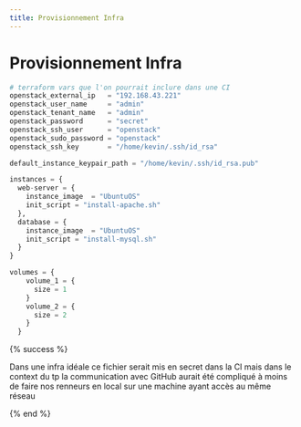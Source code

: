```yaml
---
title: Provisionnement Infra
---
```


# Provisionnement Infra

```terraform
# terraform vars que l'on pourrait inclure dans une CI
openstack_external_ip   = "192.168.43.221"
openstack_user_name     = "admin"
openstack_tenant_name   = "admin"
openstack_password      = "secret"
openstack_ssh_user      = "openstack"
openstack_sudo_password = "openstack"
openstack_ssh_key       = "/home/kevin/.ssh/id_rsa"

default_instance_keypair_path = "/home/kevin/.ssh/id_rsa.pub"

instances = {
  web-server = {
    instance_image  = "UbuntuOS"
    init_script = "install-apache.sh"
  },
  database = {
    instance_image  = "UbuntuOS"
    init_script = "install-mysql.sh"
  }
}

volumes = {
    volume_1 = {
      size = 1
    }
    volume_2 = {
      size = 2
    }
  }
```

{% success %}

Dans une infra idéale ce fichier serait mis en secret dans la CI mais dans le context du tp la communication avec GitHub aurait été compliqué à moins de faire nos renneurs en local sur une machine ayant accès au même réseau

{% end %}
